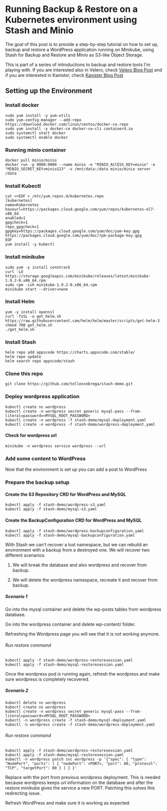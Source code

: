 # Running Backup & Restore on a Kubernetes environment using Stash and Minio

The goal of this post is to provide a step-by-step tutorial on how to set up, backup and restore a WordPress application running on Minikube,
using Stash for Backup and Restore and Minio as S3-like Object Storage.

This is part of a series of introductions to backup and restore tools I'm playing with.
If you are interested also in Velero, check [Velero Blog Post](https://tellesnobrega.github.io/velero-demo/) and if you are
interested in Kanister, check [Kanister Blog Post](https://tellesnobrega.github.io/kanister-demo/)

## Setting up the Environment

### Install docker
```
sudo yum install -y yum-utils
sudo yum-config-manager --add-repo https://download.docker.com/linux/centos/docker-ce.repo
sudo yum install -y docker-ce docker-ce-cli containerd.io
sudo systemctl start docker
sudo systemctl enable docker
```

### Running minio container
```
docker pull minio/minio
docker run -p 9000:9000 --name minio -e "MINIO_ACCESS_KEY=minio" -e "MINIO_SECRET_KEY=minio123" -v /mnt/data:/data minio/minio server /data
```
### Install Kubectl
```
cat <<EOF > /etc/yum.repos.d/kubernetes.repo
[kubernetes]
name=Kubernetes
baseurl=https://packages.cloud.google.com/yum/repos/kubernetes-el7-x86_64
enabled=1
gpgcheck=1
repo_gpgcheck=1
gpgkey=https://packages.cloud.google.com/yum/doc/yum-key.gpg https://packages.cloud.google.com/yum/doc/rpm-package-key.gpg
EOF
yum install -y kubectl
```

### Install minikube
```
sudo yum -y install conntrack
curl -LO https://storage.googleapis.com/minikube/releases/latest/minikube-1.9.2-0.x86_64.rpm
sudo rpm -ivh minikube-1.9.2-0.x86_64.rpm
minikube start --driver=none
```
### Install Helm
```
yum -y install openssl
curl -fsSL -o get_helm.sh https://raw.githubusercontent.com/helm/helm/master/scripts/get-helm-3
chmod 700 get_helm.sh
./get_helm.sh
```

### Install Stash
```
helm repo add appscode https://charts.appscode.com/stable/
helm repo update
helm search repo appscode/stash
```

### Clone this repo
```
git clone https://github.com/tellesnobrega/stash-demo.git
```

### Deploy wordpress application
```
kubectl create ns wordpress
kubectl create -n wordpress secret generic mysql-pass --from-literal=password=<MYSQL_ROOT_PASSWORD>
kubectl create -n wordpress -f stash-demo/mysql-deployment.yaml
kubectl create -n wordpress -f stash-demo/wordpress-deployment.yaml
```
#### Check for wordpress url
```
minikube -n wordpress service wordpress --url
```

### Add some content to WordPress

Now that the environment is set up you can add a post to WordPress

### Prepare the backup setup

#### Create the S3 Repository CRD for WordPress and MySQL
```
kubectl apply -f stash-demo/wordpress-s3.yaml
kubectl apply -f stash-demo/mysql-s3.yaml
```

#### Create the BackupConfiguration CRD for WordPress and MySQL
```
kubectl apply -f stash-demo/wordpress-backupconfiguration.yaml
kubectl apply -f stash-demo/mysql-backupconfiguration.yaml
```

With Stash we can't recover a lost namespace, but we can rebuild an environment with a backup from a destroyed one.
We will recover two different scenarios:

1. We will break the database and also wordpress and recover from backup.

2. We will delete the wordpress namespace, recreate it and recover from backup.

##### Scenario 1

Go into the mysql container and delete the wp-posts tables from wordpress database.

Go into the wordpress container and delete wp-content/ folder.

Refreshing the Wordpress page you will see that it is not working anymore.

###### Run restore command
```
kubectl apply -f stash-demo/wordpress-restoresession.yaml
kubectl apply -f stash-demo/mysql-restoresession.yaml
```

Once the wordpress pod is running again, refresh the wordpress and make sure wordpress is completely recovered.


##### Scenario 2

```
kubectl delete ns wordpress
kubectl create ns wordpress
kubectl create -n wordpress secret generic mysql-pass --from-literal=password=<MYSQL_ROOT_PASSWORD>
kubectl -n wordpress create -f stash-demo/mysql-deployment.yaml
kubectl -n wordpress create -f stash-demo/wordpress-deployment.yaml
```

###### Run restore command
```
kubectl apply -f stash-demo/wordpress-restoresession.yaml
kubectl apply -f stash-demo/mysql-restoresession.yaml
kubectl -n wordpress patch svc wordpress -p '{"spec": { "type": "NodePort", "ports": [ { "nodePort": <PORT>, "port": 80, "protocol": "TCP", "targetPort": 80 } ] } }'
```
Replace <PORT> with the port from previous wordpress deployment. This is needed because wordpress keeps url information
on the database and after the restore minikube gives the service a new PORT. Patching this solves this redirecting issue.

Refresh WordPress and make sure it is working as expected.
